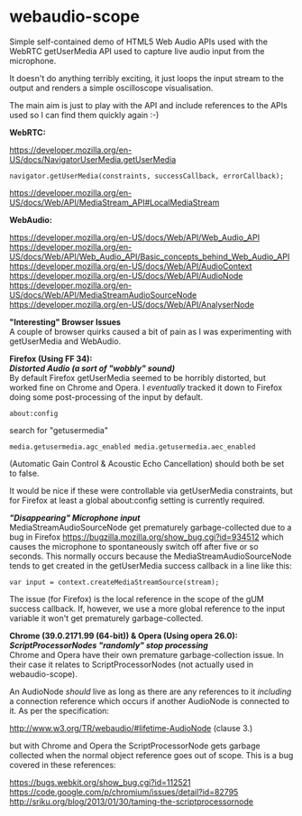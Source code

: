# webaudio-scope
Simple self-contained demo of HTML5 Web Audio APIs used with the WebRTC getUserMedia API
used to capture live audio input from the microphone.

It doesn't do anything terribly exciting, it just loops the input stream to the
output and renders a simple oscilloscope visualisation.

The main aim is just to play with the API and include references to the APIs used
so I can find them quickly again :-)

**WebRTC:**

https://developer.mozilla.org/en-US/docs/NavigatorUserMedia.getUserMedia
````
navigator.getUserMedia(constraints, successCallback, errorCallback);
````
https://developer.mozilla.org/en-US/docs/Web/API/MediaStream_API#LocalMediaStream

**WebAudio:**

https://developer.mozilla.org/en-US/docs/Web/API/Web_Audio_API  
https://developer.mozilla.org/en-US/docs/Web/API/Web_Audio_API/Basic_concepts_behind_Web_Audio_API  
https://developer.mozilla.org/en-US/docs/Web/API/AudioContext  
https://developer.mozilla.org/en-US/docs/Web/API/AudioNode  
https://developer.mozilla.org/en-US/docs/Web/API/MediaStreamAudioSourceNode  
https://developer.mozilla.org/en-US/docs/Web/API/AnalyserNode  

**"Interesting" Browser Issues**  
A couple of browser quirks caused a bit of pain as I was experimenting with getUserMedia and WebAudio.

**Firefox (Using FF 34):**  
**_Distorted Audio (a sort of "wobbly" sound)_**  
By default Firefox getUserMedia seemed to be horribly distorted, but worked
fine on Chrome and Opera. I *eventually* tracked it down to Firefox doing some
post-processing of the input by default.

````
about:config
````

search for "getusermedia"

````
media.getusermedia.agc_enabled media.getusermedia.aec_enabled
````

(Automatic Gain Control & Acoustic Echo Cancellation) should both be set to false.

It would be nice if these were controllable via getUserMedia constraints, but for
Firefox at least a global about:config setting is currently required.

**_"Disappearing" Microphone input_**  
MediaStreamAudioSourceNode get prematurely garbage-collected due to a bug in Firefox
 https://bugzilla.mozilla.org/show_bug.cgi?id=934512 which causes the microphone
to spontaneously switch off after five or so seconds. This normally occurs because
the MediaStreamAudioSourceNode tends to get created in the getUserMedia success
callback in a line like this:

````
var input = context.createMediaStreamSource(stream);
````

The issue (for Firefox) is the local reference in the scope of the gUM success
callback. If, however, we use a more global reference to the input variable it
won't get prematurely garbage-collected.

**Chrome (39.0.2171.99 (64-bit)) & Opera (Using opera 26.0):**  
**_ScriptProcessorNodes "randomly" stop processing_**  
Chrome and Opera have their own premature garbage-collection issue. In their
case it relates to ScriptProcessorNodes (not actually used in webaudio-scope).

An AudioNode *should* live as long as there are any references to it *including*
a connection reference which occurs if another AudioNode is connected to it. As
per the specification:

http://www.w3.org/TR/webaudio/#lifetime-AudioNode (clause 3.)

but with Chrome and Opera the ScriptProcessorNode gets garbage collected when the
normal object reference goes out of scope. This is a bug covered in these references:

https://bugs.webkit.org/show_bug.cgi?id=112521  
https://code.google.com/p/chromium/issues/detail?id=82795  
http://sriku.org/blog/2013/01/30/taming-the-scriptprocessornode


